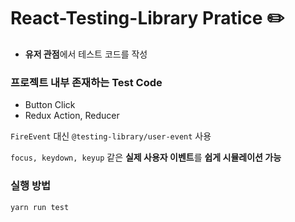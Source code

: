 # React-Testing-Library Pratice ✏️

- **유저 관점**에서 테스트 코드를 작성

### 프로젝트 내부 존재하는 Test Code

- Button Click
- Redux Action, Reducer

`FireEvent` 대신 `@testing-library/user-event` 사용

`focus, keydown, keyup` 같은 **실제 사용자 이벤트**를 **쉽게 시뮬레이션 가능**

### 실행 방법

```
yarn run test
```
